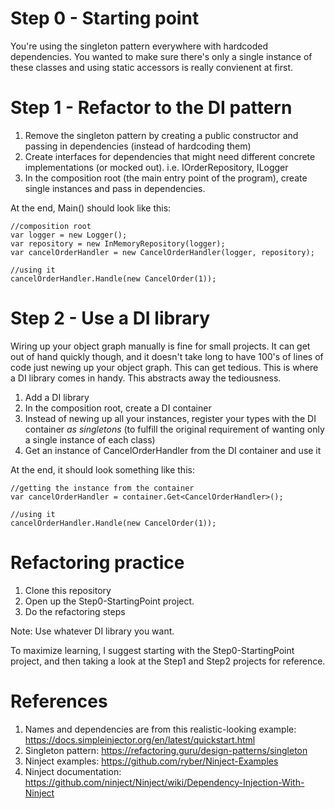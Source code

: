# Step 0 - Starting point

You're using the singleton pattern everywhere with hardcoded dependencies. You wanted to make sure there's only a single instance of these classes and using static accessors is really convienent at first.

# Step 1 - Refactor to the DI pattern

1. Remove the singleton pattern by creating a public constructor and passing in dependencies (instead of hardcoding them)
2. Create interfaces for dependencies that might need different concrete implementations (or mocked out). i.e. IOrderRepository, ILogger
3. In the composition root (the main entry point of the program), create single instances and pass in dependencies.

At the end, Main() should look like this:
```
//composition root
var logger = new Logger();
var repository = new InMemoryRepository(logger);
var cancelOrderHandler = new CancelOrderHandler(logger, repository);
    
//using it
cancelOrderHandler.Handle(new CancelOrder(1));
```

# Step 2 - Use a DI library

Wiring up your object graph manually is fine for small projects. It can get out of hand quickly though, and it doesn't take long to have 100's of lines of code just newing up your object graph. This can get tedious. This is where a DI library comes in handy. This abstracts away the tediousness.

1. Add a DI library
2. In the composition root, create a DI container
3. Instead of newing up all your instances, register your types with the DI container _as singletons_ (to fulfill the original requirement of wanting only a single instance of each class)
4. Get an instance of CancelOrderHandler from the DI container and use it

At the end, it should look something like this:
```
//getting the instance from the container
var cancelOrderHandler = container.Get<CancelOrderHandler>();

//using it
cancelOrderHandler.Handle(new CancelOrder(1));
```

# Refactoring practice
1. Clone this repository
2. Open up the Step0-StartingPoint project.
3. Do the refactoring steps

Note: Use whatever DI library you want.

To maximize learning, I suggest starting with the Step0-StartingPoint project, and then taking a look at the Step1 and Step2 projects for reference.

# References
1. Names and dependencies are from this realistic-looking example: https://docs.simpleinjector.org/en/latest/quickstart.html
2. Singleton pattern: https://refactoring.guru/design-patterns/singleton
3. Ninject examples: https://github.com/ryber/Ninject-Examples
4. Ninject documentation: https://github.com/ninject/Ninject/wiki/Dependency-Injection-With-Ninject
